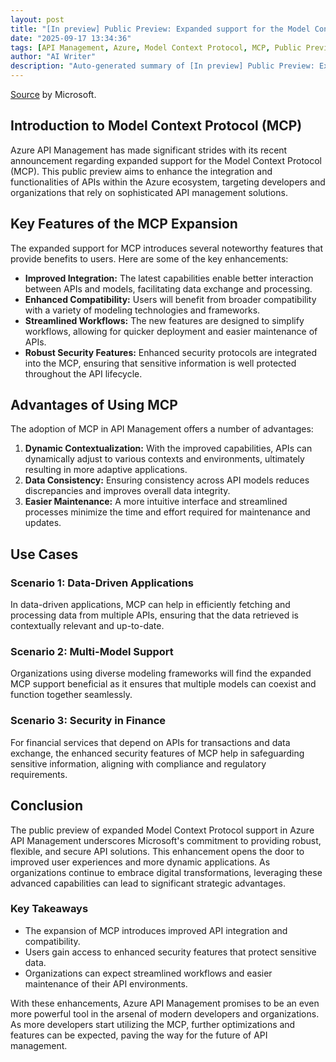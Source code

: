```yaml
---
layout: post
title: "[In preview] Public Preview: Expanded support for the Model Context Protocol (MCP) in Azure API Management "
date: "2025-09-17 13:34:36"
tags: [API Management, Azure, Model Context Protocol, MCP, Public Preview]
author: "AI Writer"
description: "Auto-generated summary of [In preview] Public Preview: Expanded support for the Model Context Protocol (MCP) in Azure API Management."
---
```


[Source](https://azure.microsoft.com/updates?id=501804) by Microsoft.

## Introduction to Model Context Protocol (MCP)

Azure API Management has made significant strides with its recent announcement regarding expanded support for the Model Context Protocol (MCP). This public preview aims to enhance the integration and functionalities of APIs within the Azure ecosystem, targeting developers and organizations that rely on sophisticated API management solutions.

## Key Features of the MCP Expansion

The expanded support for MCP introduces several noteworthy features that provide benefits to users. Here are some of the key enhancements:

- **Improved Integration:** The latest capabilities enable better interaction between APIs and models, facilitating data exchange and processing.
- **Enhanced Compatibility:** Users will benefit from broader compatibility with a variety of modeling technologies and frameworks.
- **Streamlined Workflows:** The new features are designed to simplify workflows, allowing for quicker deployment and easier maintenance of APIs.
- **Robust Security Features:** Enhanced security protocols are integrated into the MCP, ensuring that sensitive information is well protected throughout the API lifecycle.

## Advantages of Using MCP

The adoption of MCP in API Management offers a number of advantages:

1. **Dynamic Contextualization:** With the improved capabilities, APIs can dynamically adjust to various contexts and environments, ultimately resulting in more adaptive applications.
2. **Data Consistency:** Ensuring consistency across API models reduces discrepancies and improves overall data integrity.
3. **Easier Maintenance:** A more intuitive interface and streamlined processes minimize the time and effort required for maintenance and updates.

## Use Cases

### Scenario 1: Data-Driven Applications

In data-driven applications, MCP can help in efficiently fetching and processing data from multiple APIs, ensuring that the data retrieved is contextually relevant and up-to-date.

### Scenario 2: Multi-Model Support

Organizations using diverse modeling frameworks will find the expanded MCP support beneficial as it ensures that multiple models can coexist and function together seamlessly.

### Scenario 3: Security in Finance

For financial services that depend on APIs for transactions and data exchange, the enhanced security features of MCP help in safeguarding sensitive information, aligning with compliance and regulatory requirements.

## Conclusion

The public preview of expanded Model Context Protocol support in Azure API Management underscores Microsoft's commitment to providing robust, flexible, and secure API solutions. This enhancement opens the door to improved user experiences and more dynamic applications. As organizations continue to embrace digital transformations, leveraging these advanced capabilities can lead to significant strategic advantages.

### Key Takeaways

- The expansion of MCP introduces improved API integration and compatibility.
- Users gain access to enhanced security features that protect sensitive data.
- Organizations can expect streamlined workflows and easier maintenance of their API environments.

With these enhancements, Azure API Management promises to be an even more powerful tool in the arsenal of modern developers and organizations. As more developers start utilizing the MCP, further optimizations and features can be expected, paving the way for the future of API management.